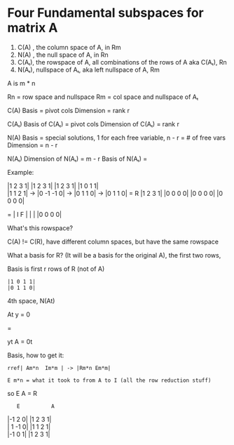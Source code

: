 # Four Fundamental subspaces for matrix A

1. C(A) , the column space of A, in Rm
2. N(A) , the null space of A, in Rn
3. C(Aₜ), the rowspace of A, all combinations of the rows of A aka C(Aₜ), Rn
4. N(Aₜ), nullspace of Aₜ, aka left nullspace of A, Rm


A is m * n

Rn = row space and nullspace
Rm = col space and nullspace of Aₜ

C(A)
Basis = pivot cols
Dimension = rank r

C(Aₜ)
Basis of C(Aₜ) = pivot cols
Dimension of C(Aₜ) = rank r

N(A)
Basis = special solutions, 1 for each free variable, n - r = # of free vars
Dimension = n - r

N(Aₜ)
Dimension of N(Aₜ) = m - r
Basis of N(Aₜ) =


Example:

|1 2 3 1|     |1  2  3 1|    |1 2 3 1|    |1 0 1 1|   
|1 1 2 1| ->  |0 -1 -1 0| -> |0 1 1 0| -> |0 1 1 0| = R
|1 2 3 1|     |0  0  0 0|    |0 0 0 0|    |0 0 0 0|


= | I   F |
  |       |
  |0 0 0 0|
          

What's this rowspace?

C(A) != C(R), have different column spaces, but have the same rowspace   


What a basis for R? (It will be a basis for the original A), 
the first two rows,

Basis is first r rows of R (not of A)

    |1 0 1 1|
    |0 1 1 0|


4th space, N(At)

At y = 0

  =

yt A = 0t

Basis, how to get it:

    rref| Am*n  Im*m | -> |Rm*n Em*m|

    E m*n = what it took to from A to I (all the row reduction stuff)


   so E A = R

       E          A
   |-1  2 0|  |1 2 3 1|   
   | 1 -1 0|  |1 1 2 1|   
   |-1  0 1|  |1 2 3 1|   





